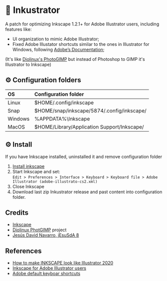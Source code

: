 # 🎨 Inkustrator

A patch for optimizing Inkscape 1.2.1+ for Adobe Illustrator users, including features like:

* UI organization to mimic Adobe Illustrator;
* Fixed Adobe Illustator shortcuts similar to the ones in Illustrator for Windows, following [Adobe’s Documentation](https://helpx.adobe.com/es/illustrator/using/default-keyboard-shortcuts.html);

(It's like [Diolinux's PhotoGIMP](https://github.com/Diolinux/PhotoGIMP) but instead of Photoshop to GIMP it's Illustrator to Inkscape) 

## ⚙ Configuration folders

| OS | Configuration folder |
| :--- | :--- |
| Linux | $HOME/.config/inkscape |
| Snap | $HOME/snap/inkscape/5874/.config/inkscape/ |
| Windows | %APPDATA%\Inkscape |
| MacOS | $HOME/Library/Application Support/Inkscape/ |

## ⚙ Install

If you have Inkscape installed, uninstalled it and remove configuration folder<br>
1. [Install inkscape](https://inkscape.org/release/)<br>
2. Start Inkscape and set:<br>
`Edit > Preferences > Interface > Keyboard > Keyboard file > Adobe Illustrator (adobe-illustrato-cs2.xml)`<br>
3. Close Inkscape<br>
4. Download last zip Inkustrator release and past content into configuration folder.

## Credits
* [Inkscape](https://inkscape.org/)
* [Diolinux PhotGIMP](https://github.com/Diolinux/PhotoGIMP) project
* [Jesús David Navarro, jEsuSdA 8](https://www.jesusda.com/projects/colorpalettes/index.html)

## References
* [How to make INKSCAPE look like Illustrator 2020](https://youtu.be/fzEjBldtba4)
* [Inkscape for Adobe Illustrator users](https://wiki.inkscape.org/wiki/Inkscape_for_Adobe_Illustrator_users)
* [Adobe default keyboar shortcuts](https://helpx.adobe.com/es/illustrator/using/default-keyboard-shortcuts.html)
